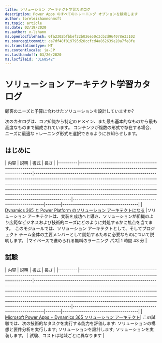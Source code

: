```yaml
---
title: ソリューション アーキテクト学習カタログ
description: Power Apps のすべてのトレーニング オプションを検索します
author: loreleishannonmsft
ms.topic: article
ms.date: 02/19/2020
ms.author: v-lshann
ms.openlocfilehash: 0fa2302bfbbef22b026e50c3cb2d964078e33102
ms.sourcegitcommit: ca7df48f819795d28ccfcd4a862639e20a7fe8fe
ms.translationtype: HT
ms.contentlocale: ja-JP
ms.lasthandoff: 03/26/2020
ms.locfileid: "3168542"
---
```

# <a name="solution-architects-learning-catalog"></a>ソリューション アーキテクト学習カタログ

顧客のニーズと予算に合わせたソリューションを設計していますか?

次のカタログは、コア知識から特定のドメイン、また最も基本的なものから最も高度なものまで編成されています。 コンテンツが複数の形式で存在する場合、ニーズに最適なトレーニング形式を選択できるようにお知らせします。 

## <a name="get-started"></a>はじめに<a name="get-started"></a>
| 内容  | 説明 | 書式  | 長さ | 
|----------|------------------------------------------------------------------------------------------------------------------------------------|-------------------------------------------------------------------------------------------------------------------------------------------------------------------------------------------------------------------------------------------------------------------------------------------------------------------------------------------------------------------------------------------------------------------------|---------------------------------------------------------------|--------|---------------------------------------|
| [Dynamics 365 と Power Platform のソリューション アーキテクトになる](https://docs.microsoft.com/learn/modules/becoming-solution-architect/)    |ソリューション アーキテクトは、実装を成功へと導き、ソリューションが組織のより広範なビジネスおよび技術的ニーズにどのように対処するかに焦点を当てます。  このモジュールでは、ソリューション アーキテクトとして、そしてプロジェクト チーム全体の主要メンバーとして開始するために必要なものについて説明します。    |マイペースで進められる無料のラーニング パス| 1 時間 43 分 |
## <a name="exam"></a>試験<a name="exam"></a>
| 内容  | 説明 | 書式  | 長さ | 
|----------|------------------------------------------------------------------------------------------------------------------------------------|-------------------------------------------------------------------------------------------------------------------------------------------------------------------------------------------------------------------------------------------------------------------------------------------------------------------------------------------------------------------------------------------------------------------------|---------------------------------------------------------------|--------|---------------------------------------|
| [Microsoft Power Apps + Dynamics 365 ソリューション アーキテクト](https://docs.microsoft.com/learn/certifications/exams/mb-600)|   この試験では、次の技術的なタスクを実行する能力を評価します: ソリューションの構想と要件分析を実行します; ソリューションを設計します; ソリューションを実装します。 | 試験、コストは地域ごとに異なります |

